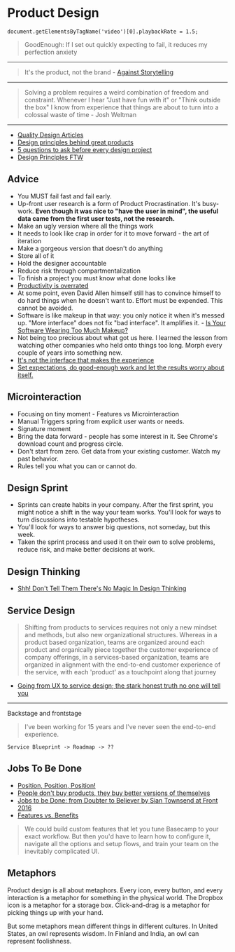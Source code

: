 # Product Design

```
document.getElementsByTagName('video')[0].playbackRate = 1.5;
```

> GoodEnough: If I set out quickly expecting to fail, it reduces my perfection anxiety
 
---

> It's the product, not the brand - [Against Storytelling](https://trackchanges.postlight.com/against-storytelling-7e53b6d7a0d8#.spugsihjn)

---

> Solving a problem requires a weird combination of freedom and constraint. Whenever I hear "Just have fun with it" or "Think outside the box" I know from experience that things are about to turn into a colossal waste of time - Josh Weltman

---

* [Quality Design Articles](https://svbset.com/)
* [Design principles behind great products](https://medium.muz.li/design-principles-behind-great-products-6ef13cd74ccf#.ljkow9ido)
* [5 questions to ask before every design project](https://uxdesign.cc/5-questions-a02fb76dcbd#.ei1vs2c0g)
* [Design Principles FTW](http://www.designprinciplesftw.com/)

## Advice

* You MUST fail fast and fail early.
* Up-front user research is a form of Product Procrastination. It's busy-work. **Even though it was nice to "have the user in mind", the useful data came from the first user tests, not the research.**
* Make an ugly version where all the things work
* It needs to look like crap in order for it to move forward - the art of iteration
* Make a gorgeous version that doesn't do anything
* Store all of it
* Hold the designer accountable
* Reduce risk through compartmentalization
* To finish a project you must know what done looks like
* [Productivity is overrated](http://calnewport.com/blog/2007/08/31/dangerous-ideas-productivity-is-overrated/)
* At some point, even David Allen himself still has to convince himself to do hard things when he doesn't want to. Effort must be expended. This cannot be avoided.
* Software is like makeup in that way: you only notice it when it's messed up. "More interface" does not fix "bad interface". It amplifies it. - [Is Your Software Wearing Too Much Makeup?](https://ux.useronboard.com/is-your-software-wearing-too-much-makeup-a5f1e26f1057#.jyjira8fa)
* Not being too precious about what got us here. I learned the lesson from watching other companies who held onto things too long. Morph every couple of years into something new.
* [It's not the interface that makes the experience](https://uxdesign.cc/it-s-not-the-interface-that-makes-the-experience-fb16f8e29299#.1zgmr947y)
* [Set expectations, do good-enough work and let the results worry about itself.](https://zellwk.com/blog/fighting-decision-paralysis/)

## Microinteraction

* Focusing on tiny moment - Features vs Microinteraction
* Manual Triggers spring from explicit user wants or needs.
* Signature moment
* Bring the data forward - people has some interest in it. See Chrome's download count and progress circle.
* Don't start from zero. Get data from your existing customer. Watch my past behavior.
* Rules tell you what you can or cannot do.

## Design Sprint

* Sprints can create habits in your company. After the first sprint, you might notice a shift in the way your team works. You'll look for ways to turn discussions into testable hypotheses.
* You'll look for ways to answer big questions, not someday, but this week.
* Taken the sprint process and used it on their own to solve problems, reduce risk, and make better decisions at work.

## Design Thinking

* [Shh! Don't Tell Them There's No Magic In Design Thinking](https://medium.com/ux-immersion-interactions/ssh-dont-tell-them-there-s-no-magic-in-design-thinking-b95f33867656#.g6wttjsah)

## Service Design

> Shifting from products to services requires not only a new mindset and methods, but also new organizational structures. Whereas in a product based organization, teams are organized around each product and organically piece together the customer experience of company offerings, in a services-based organization, teams are organized in alignment with the end-to-end customer experience of the service, with each 'product' as a touchpoint along that journey

* [Going from UX to service design; the stark honest truth no one will tell you](https://blog.practicalservicedesign.com/going-from-ux-to-service-design-the-stark-honest-truth-no-one-will-tell-you-953028156b86#.sti6lsrdm)

---

Backstage and frontstage

> I've been working for 15 years and I've never seen the end-to-end experience.

```
Service Blueprint -> Roadmap -> ??
```

## Jobs To Be Done

* [Position, Position, Position!](https://m.signalvnoise.com/position-position-position-34b510a28ddc#.e3zqxe7le)
* [People don't buy products, they buy better versions of themselves](https://blog.bufferapp.com/people-dont-buy-products-they-buy-better-versions-of-themselves)
* [Jobs to be Done: from Doubter to Believer by Sian Townsend at Front 2016](https://vimeo.com/167029277)
* [Features vs. Benefits](http://www.useronboard.com/features-vs-benefits/)

> We could build custom features that let you tune Basecamp to your exact workflow. But then you'd have to learn how to configure it, navigate all the options and setup flows, and train your team on the inevitably complicated UI.

## Metaphors

Product design is all about metaphors. Every icon, every button, and every interaction is a metaphor for something in the physical world. The Dropbox icon is a metaphor for a storage box. Click-and-drag is a metaphor for picking things up with your hand.

But some metaphors mean different things in different cultures. In United States, an owl represents wisdom. In Finland and India, an owl can represent foolishness.